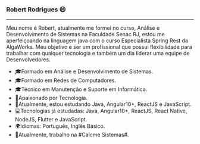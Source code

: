 ### Robert Rodrigues 😄
<hr>

Meu nome é Robert, atualmente me formei no curso, Análise e Desenvolvimento de Sistemas na Faculdade Senac RJ, estou me aperfeiçoando na linguagem java com o curso Especialista Spring Rest da AlgaWorks.
Meu objetivo e ser um profissional que possui flexibilidade para trabalhar com qualquer tecnologia e também um dia liderar uma equipe de Desenvolvedores.

- 🎓Formado em Análise e Desenvolvimento de Sistemas.
- 🎓Formado em Redes de Computadores.
- 🎓Técnico em Manutenção e Suporte em Informática.
- 🥰Apaixonado por Tecnologia.
- 🚀Atualmente, estou estudando Java, Angular10+, ReactJS e JavaScript.
- 💻Tecnologias já estudadas: Java, Angular10+, ReactJS, React Native, NodeJS, Flutter e JavaScript.
- 🌍Idiomas: Português, Inglês Básico.
- 💼Atualmente, trabalho na #Calcme Sistemas#.

